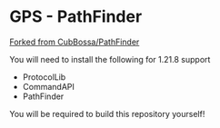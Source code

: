# GPS - PathFinder

[Forked from CubBossa/PathFinder](https://github.com/CubBossa/PathFinder)

You will need to install the following for 1.21.8 support
- ProtocolLib
- CommandAPI
- PathFinder

You will be required to build this repository yourself!